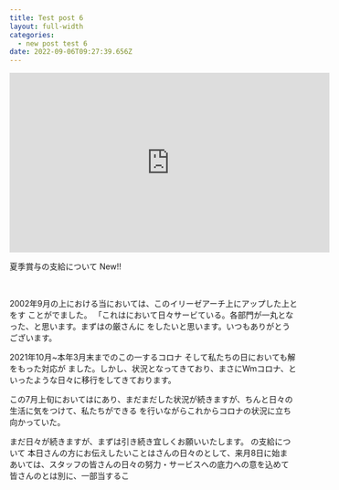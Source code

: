 ```yaml
---
title: Test post 6
layout: full-width
categories:
  - new post test 6
date: 2022-09-06T09:27:39.656Z
---
```

<iframe width="560" height="315" src="https://www.youtube-nocookie.com/embed/p6h-rYSVX90?start=13" title="YouTube video player" frameborder="0" allow="accelerometer; autoplay; clipboard-write; encrypted-media; gyroscope; picture-in-picture" allowfullscreen></iframe><br>



<span class="text-3xl text-red-500 font-bold">夏季賞与の支給について New!!</span>



<br>



2002年9月の上における当においては、このイリーゼアーチ上にアップした上とをす ことがでました。 「これはにおいて日々サービている。各部門が一丸となった、と思います。まずはの厳さんに をしたいと思います。いつもありがとうございます。



2021年10月~本年3月末までのこの一するコロナ そして私たちの日においても解をもった対応が ました。しかし、状況となってきており、まさにWmコロナ、といったような日々に移行をしてきております。



この7月上旬においてはにあり、まだまだした状況が続きますが、ちんと日々の生活に気をつけて、私たちができる を行いながらこれからコロナの状況に立ち向かっていた。



まだ日々が続きますが、まずは引き続き宜しくお願いいたします。 の支給について 本日さんの方にお伝えしたいことはさんの日々のとして、来月8日に始ま あいては、スタッフの皆さんの日々の努力・サービスへの底力への意を込めて 皆さんのとは別に、一部当するこ